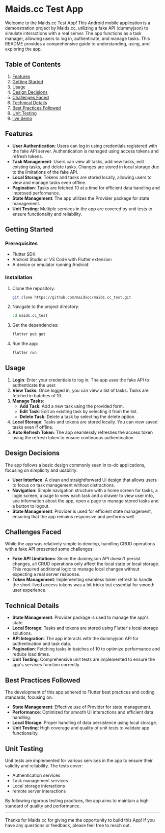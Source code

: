 # Maids.cc Test App

Welcome to the Maids.cc Test App! This Android mobile application is a demonstration project by Maids.cc, utilizing a fake API (dummyjson) to simulate interactions with a real server. The app functions as a task manager, allowing users to log in, authenticate, and manage tasks. This README provides a comprehensive guide to understanding, using, and exploring the app.

## Table of Contents
1. [Features](#features)
2. [Getting Started](#getting-started)
3. [Usage](#usage)
4. [Design Decisions](#design-decisions)
5. [Challenges Faced](#challenges-faced)
6. [Technical Details](#technical-details)
7. [Best Practices Followed](#best-practices-followed)
8. [Unit Testing](#unit-testing)
9. [live demo](demo.mp4)

## Features

- **User Authentication**: Users can log in using credentials registered with the fake API server. Authentication is managed using access tokens and refresh tokens.
- **Task Management**: Users can view all tasks, add new tasks, edit existing tasks, and delete tasks. Changes are stored in local storage due to the limitations of the fake API.
- **Local Storage**: Tokens and tasks are stored locally, allowing users to view and manage tasks even offline.
- **Pagination**: Tasks are fetched 10 at a time for efficient data handling and improved performance.
- **State Management**: The app utilizes the Provider package for state management.
- **Unit Testing**: Multiple services in the app are covered by unit tests to ensure functionality and reliability.

## Getting Started

### Prerequisites

- Flutter SDK
- Android Studio or VS Code with Flutter extension
- A device or emulator running Android

### Installation

1. Clone the repository:
   ```sh
   git clone https://github.com/maidscc/maids.cc_test.git
   ```
2. Navigate to the project directory:
   ```sh
   cd maids.cc_test
   ```
3. Get the dependencies:
   ```sh
   flutter pub get
   ```
4. Run the app:
   ```sh
   flutter run
   ```

## Usage

1. **Login**: Enter your credentials to log in. The app uses the fake API to authenticate the user.
2. **View Tasks**: Once logged in, you can view a list of tasks. Tasks are fetched in batches of 10.
3. **Manage Tasks**:
    - **Add Task**: Add a new task using the provided form.
    - **Edit Task**: Edit an existing task by selecting it from the list.
    - **Delete Task**: Delete a task by selecting the delete option.
4. **Local Storage**: Tasks and tokens are stored locally. You can view saved tasks even if offline.
5. **Auto Refresh Token**: The app seamlessly refreshes the access token using the refresh token to ensure continuous authentication.

## Design Decisions

The app follows a basic design commonly seen in to-do applications, focusing on simplicity and usability:

- **User Interface**: A clean and straightforward UI design that allows users to focus on task management without distractions.
- **Navigation**: Simple navigation structure with a home screen for tasks, a login screen, a page to view each task and a drawer to view user 
  info, see information about the app, open a page to manage stored tasks and a button to logout.
- **State Management**: Provider is used for efficient state management, ensuring that the app remains responsive and performs well.

## Challenges Faced

While the app was relatively simple to develop, handling CRUD operations with a fake API presented some challenges:

- **Fake API Limitations**: Since the dummyjson API doesn't persist changes, all CRUD operations only affect the local state or local storage. This required additional logic to manage local changes without expecting a real server response.
- **Token Management**: Implementing seamless token refresh to handle the short-lived access tokens was a bit tricky but essential for smooth user experience.

## Technical Details

- **State Management**: Provider package is used to manage the app's state.
- **Local Storage**: Tasks and tokens are stored using Flutter's local storage solutions.
- **API Integration**: The app interacts with the dummyjson API for authentication and task data.
- **Pagination**: Fetching tasks in batches of 10 to optimize performance and reduce load times.
- **Unit Testing**: Comprehensive unit tests are implemented to ensure the app's services function correctly.

## Best Practices Followed

The development of this app adhered to Flutter best practices and coding standards, focusing on:

- **State Management**: Effective use of Provider for state management.
- **Performance**: Optimized for smooth UI interactions and efficient data handling.
- **Local Storage**: Proper handling of data persistence using local storage.
- **Unit Testing**: High coverage and quality of unit tests to validate app functionality.

## Unit Testing

Unit tests are implemented for various services in the app to ensure their validity and reliability. The tests cover:

- Authentication services
- Task management services
- Local storage interactions
- remote server interactions

By following rigorous testing practices, the app aims to maintain a high standard of quality and performance.

---

Thanks for Maids.cc for giving me the opportunity to build this App! If you have any questions or feedback, please feel free to reach out.